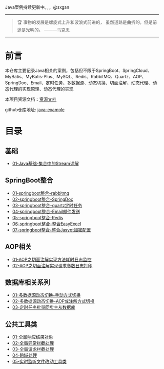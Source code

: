 Java案例持续更新中。。。@sxgan

---

> 🏆 事物的发展是螺旋式上升和波浪式前进的， 虽然道路是曲折的，但是前途是光明的。 ———马克思

--- 

# 前言

本仓库主要记录Java相关的案例，包括但不限于SpringBoot、SpringCloud、MyBatis、MyBatis-Plus、MySQL、Redis、RabbitMQ、Quartz、AOP、SpringDoc、Email、定时任务、多数据源、动态切换、切面注解、动态代理、动态代理的实现原理、动态代理的实现

本项目资源文档：[资源文档](a-doc)

github仓库地址: [java-example](https://github.com/sxgan-code/java-example)

# 目录

## 基础

- [01-Java基础-集合中的Stream详解](java-boot-base%2Fsrc%2Fmain%2Fjava%2Fcn%2Fsxgan%2Fbase%2Fstream)

## SpringBoot整合

- [01-springboot整合-rabbitmq](java-boot-base%2Fsrc%2Fmain%2Fjava%2Fcn%2Fsxgan%2Fbase%2Fmq%2Frabbit)
- [02-springboot整合-SpringDoc](common-dep%2Fsrc%2Fmain%2Fjava%2Fcn%2Fsxgan%2Fcommon%2Fconfig%2FSpringDocConfig.java)
- [03-springboot整合-quartz定时任务](java-boot-db%2Fsrc%2Fmain%2Fjava%2Fcn%2Fsxgan%2Fdb%2Fquartz)
- [04-springboot整合-Email邮件发送](java-boot-base%2Fsrc%2Fmain%2Fjava%2Fcn%2Fsxgan%2Fbase%2Femail)
- [05-springboot整合-Redis](common-dep%2Fsrc%2Fmain%2Fjava%2Fcn%2Fsxgan%2Fcommon%2Fcache%2Fredis)
- [06-springboot整合-整合EasyExcel](java-boot-base%2Fsrc%2Fmain%2Fjava%2Fcn%2Fsxgan%2Fbase%2Fexcel)
- [07-springboot整合-整合Jasypt加密配置](common-dep%2Fsrc%2Fmain%2Fjava%2Fcn%2Fsxgan%2Fcommon%2Futils%2FJasyptUtils.java)

## AOP相关
- [01-AOP之切面注解实现方法耗时日志监控](common-dep%2Fsrc%2Fmain%2Fjava%2Fcn%2Fsxgan%2Fcommon%2Faspect%2FWorkTimeAspect.java)
- [02-AOP之切面注解实现请求参数日志打印](common-dep%2Fsrc%2Fmain%2Fjava%2Fcn%2Fsxgan%2Fcommon%2Faspect%2FRequestLogAspect.java)

## 数据库相关系列

- [01-多数据源动态切换-手动方式切换](java-boot-db%2Fsrc%2Fmain%2Fjava%2Fcn%2Fsxgan%2Fdb%2Fconfig)
- [02-多数据源动态切换-AOP或注解方式切换](java-boot-db%2Fsrc%2Fmain%2Fjava%2Fcn%2Fsxgan%2Fdb%2Faspect)
- [03-定时任务批量同步主从数据库](java-boot-db%2Fsrc%2Fmain%2Fjava%2Fcn%2Fsxgan%2Fdb%2Fquartz%2FDataTableSyncJob.java)

## 公共工具类

- [01-全局响应结果对象](common-dep%2Fsrc%2Fmain%2Fjava%2Fcn%2Fsxgan%2Fcommon%2Fresponse)
- [02-全局异常拦截处理](common-dep%2Fsrc%2Fmain%2Fjava%2Fcn%2Fsxgan%2Fcommon%2Fexception)
- [03-全局请求拦截处理](common-dep%2Fsrc%2Fmain%2Fjava%2Fcn%2Fsxgan%2Fcommon%2Finterceptor)
- [04-跨域处理](common-dep%2Fsrc%2Fmain%2Fjava%2Fcn%2Fsxgan%2Fcommon%2Fconfig%2FCorsConfig.java)
- [05-实时监听文件改动工具类](common-dep%2Fsrc%2Fmain%2Fjava%2Fcn%2Fsxgan%2Fcommon%2Futils%2FWatchFileUtils.java)
